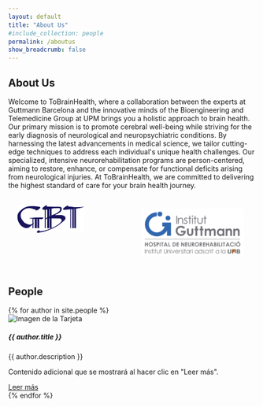 ```yaml
---
layout: default
title: "About Us"
#include_collection: people
permalink: /aboutus
show_breadcrumb: false
---
```


## About Us

Welcome to ToBrainHealth, where a collaboration between the experts at Guttmann Barcelona and the innovative minds of the Bioengineering and Telemedicine Group at UPM brings you a holistic approach to brain health. Our primary mission is to promote cerebral well-being while striving for the early diagnosis of neurological and neuropsychiatric conditions. By harnessing the latest advancements in medical science, we tailor cutting-edge techniques to address each individual's unique health challenges. Our specialized, intensive neurorehabilitation programs are person-centered, aiming to restore, enhance, or compensate for functional deficits arising from neurological injuries. At ToBrainHealth, we are committed to delivering the highest standard of care for your brain health journey.

<div style="display: flex;">
  <div style="flex: 50%; padding: 3.5%;">
    <img src="assets/logos/GBT_SIMPLE.png" alt="Logo GBT" width="65%">
  </div>
  <div style="flex: 50%; padding: 5%;">
    <img src="assets/logos/logo-guttmann.jpg" alt="Logo Guttmann" width="100%">
  </div>
</div>

## People
<div class="card-container">
  {% for author in site.people %}
<div class="card">
  <img src="{{ author.image }}" class="card-img-top" alt="Imagen de la Tarjeta">
  <div class="card-body">
    <h5 class="card-title">{{ author.title }}</h5>
    <p class="card-text">{{ author.description }}</p>
    <div class="collapse" id="collapse{{ forloop.index }}">
      <p>Contenido adicional que se mostrará al hacer clic en "Leer más".</p>
    </div>
    <a class="btn btn-primary" data-toggle="collapse" href="#collapse{{ forloop.index }}" aria-expanded="false" aria-controls="collapse{{ forloop.index }}">
      Leer más
    </a>
  </div>
</div>
 {% endfor %}
</div>

<!--
<div class="card-container">
  {% for author in site.people %}
    <div class="card">
      <img src="{{author.image}}">
      <h2>{{ author.title }}</h2>
      <h3>{{ author.subtitle }}</h3>
      <p>{{ author.content | markdownify }}</p>
    </div>
  {% endfor %}
</div>-->